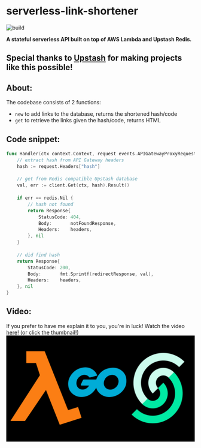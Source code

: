 # serverless-link-shortener
![build](https://github.com/mathisve/serverless-link-shortener//actions/workflows/go.yaml/badge.svg?branch=master)

**A stateful serverless API built on top of AWS Lambda and Upstash Redis.**

## Special thanks to [Upstash](https://upstash.com/) for making projects like this possible!

## About:

The codebase consists of 2 functions:
- `new` to add links to the database, returns the shortened hash/code
- `get` to retrieve the links given the hash/code, returns HTML

## Code snippet:
```go
func Handler(ctx context.Context, request events.APIGatewayProxyRequest) (Response, error) {
    // extract hash from API Gateway headers
    hash := request.Headers["hash"]
    
    // get from Redis compatible Upstash database
    val, err := client.Get(ctx, hash).Result()
    
    if err == redis.Nil {
        // hash not found
        return Response{
            StatusCode: 404,
            Body:       notFoundResponse,
            Headers:    headers,
        }, nil
    }

    // did find hash
    return Response{
        StatusCode: 200,
        Body:       fmt.Sprintf(redirectResponse, val),
        Headers:    headers,
    }, nil
}
```

## Video:
If you prefer to have me explain it to you, you're in luck!
Watch the video [here](https://youtu.be/EJ6CJ0GC9lk)! (or click the thumbnail!)
[![](https://raw.githubusercontent.com/mathisve/serverless-link-shortener/master/img/upstashthumb.png?token=ACUQMQPCQQROUJ3NS64FZE3AWVU6M)](https://youtu.be/EJ6CJ0GC9lk)
